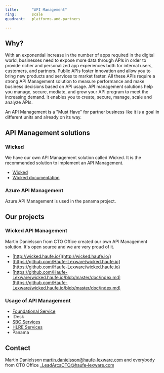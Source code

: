 ```yaml
---
title:      "API Management"
ring:       scale
quadrant:   platforms-and-partners

---
```


## Why? ##

With an exponential increase in the number of apps required in the digital world, businesses need to expose more data through APIs in order to provide richer and personalized app experiences both for internal users, customers, and partners. Public APIs foster innovation and allow you to bring new products and services to market faster. All these APIs require a strong API Management solution to measure performance and make business decisions based on API usage.
API management solutions help you manage, secure, mediate, and grow your API program to meet the increasing demand.
It enables you to create, secure, manage, scale and analyze APIs.

An API Management is a "Must Have" for partner business like it is a goal in different units and already on its way.

## API Management solutions ##

### Wicked ###

We have our own API Management solution called Wicked. It is the recommended solution to implement an API Management.

- [Wicked](http://wicked.haufe.io/)
- [Wicked documentation](https://github.com/Haufe-Lexware/wicked.haufe.io/blob/master/doc/index.md)

### Azure API Management ###

Azure API Management is used in the panama project.

## Our projects ##

### Wicked API Management ###

Martin Danielsson from CTO Office created our own API Management solution. It's open source and we are very proud of it.

- [http://wicked.haufe.io/](http://wicked.haufe.io/)
- [https://github.com/Haufe-Lexware/wicked.haufe.io](https://github.com/Haufe-Lexware/wicked.haufe.io)
- [https://github.com/Haufe-Lexware/wicked.haufe.io/blob/master/doc/index.md](https://github.com/Haufe-Lexware/wicked.haufe.io/blob/master/doc/index.md)

### Usage of API Management ###

- [Foundational Service](https://portal.integration.haufe.io/)
- IDesk
- [SBC Services](https://portal.servicehub.haufe.io/)
- [HLRE Services](https://portal.realestatehub.haufe.io/)
- Panama

## Contact ##

Martin Danielsson <martin.danielsson@haufe-lexware.com> and everybody from CTO Office <_LeadArcsCTO@haufe-lexware.com>
